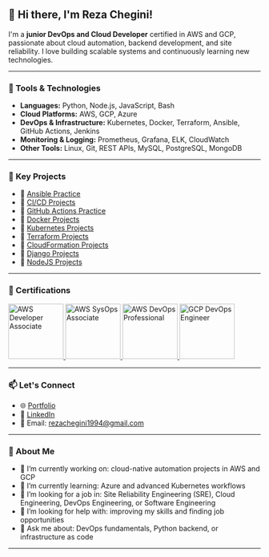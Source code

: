 <!-- ## Hi there 👋


**mohammadrezachegini/mohammadrezachegini** is a ✨ _special_ ✨ repository because its `README.md` (this file) appears on your GitHub profile.

Here are some ideas to get you started:

- 🔭 I’m currently working on ...
- 🌱 I’m currently learning ...
- 👯 I’m looking to collaborate on ...
- 🤔 I’m looking for help with ...
- 💬 Ask me about ...
- 📫 How to reach me: ...
- 😄 Pronouns: ...
- ⚡ Fun fact: ...
-->

## 👋 Hi there, I'm Reza Chegini!

I'm a **junior DevOps and Cloud Developer** certified in AWS and GCP, passionate about cloud automation, backend development, and site reliability. I love building scalable systems and continuously learning new technologies.

---

### 🔧 Tools & Technologies

- **Languages:** Python, Node.js, JavaScript, Bash  
- **Cloud Platforms:** AWS, GCP, Azure  
- **DevOps & Infrastructure:** Kubernetes, Docker, Terraform, Ansible, GitHub Actions, Jenkins  
- **Monitoring & Logging:** Prometheus, Grafana, ELK, CloudWatch  
- **Other Tools:** Linux, Git, REST APIs, MySQL, PostgreSQL, MongoDB

---

### 📂 Key Projects

- 🔹 [Ansible Practice](https://github.com/mohammadrezachegini/Ansible-Practice)  
- 🔹 [CI/CD Projects](https://github.com/mohammadrezachegini/CI-CD-Projects)  
- 🔹 [GitHub Actions Practice](https://github.com/mohammadrezachegini/Github-Action-Practice)  
- 🔹 [Docker Projects](https://github.com/mohammadrezachegini/Docker-Projects)  
- 🔹 [Kubernetes Projects](https://github.com/mohammadrezachegini/Kubernetes-Projects)  
- 🔹 [Terraform Projects](https://github.com/mohammadrezachegini/Terraform-Projects)  
- 🔹 [CloudFormation Projects](https://github.com/mohammadrezachegini/CloudFormation-Projects)  
- 🔹 [Django Projects](https://github.com/mohammadrezachegini/Django-Projects)  
- 🔹 [NodeJS Projects](https://github.com/mohammadrezachegini/NodeJS-Projects)

---

### 📜 Certifications

<p align="left">
  <a href="https://www.credly.com/earner/earned/badge/bf4b9129-0dbc-4960-aa3b-6009284d87bd">
    <img src="https://images.credly.com/size/160x160/images/b9feab85-1a43-4f6c-99a5-631b88d5461b/image.png" alt="AWS Developer Associate" width="110" />
  </a>
  </a>
  <a href="https://www.credly.com/earner/earned/badge/0acda545-636e-4410-a575-3b9a574abc74">
    <img src="https://images.credly.com/size/160x160/images/bd31ef42-d460-493e-8503-39592aaf0458/image.png" alt="AWS SysOps Associate" width="110" />
  </a>
    <a href="https://www.credly.com/earner/earned/badge/22dc929d-8158-40a0-94b0-3b16d71348bb">
    <img src="https://images.credly.com/size/160x160/images/f0d3fbb9-bfa7-4017-9989-7bde8eaf42b1/image.png" alt="AWS DevOps Professional" width="110" />
  <a href="https://www.credly.com/earner/earned/badge/9891dedd-af14-43c8-966c-7da75fcd79eb">
    <img src="https://images.credly.com/size/160x160/images/33f08b7e-fa6a-41cd-810a-21cc1c336f6d/image.png" alt="GCP DevOps Engineer" width="110" />
  </a>
</p>

---

### 📫 Let's Connect


- 🌐 [Portfolio](https://rezachegini.com)  
- 💼 [LinkedIn](https://www.linkedin.com/in/mohammadrezachegini)  
- 📧 Email: rezachegini1994@gmail.com  

---
### 💬 About Me

- 🔭 I’m currently working on: cloud-native automation projects in AWS and GCP  
- 🌱 I’m currently learning: Azure and advanced Kubernetes workflows  
- 👯 I’m looking for a job in: Site Reliability Engineering (SRE), Cloud Engineering, DevOps Engineering, or Software Engineering  
- 🤔 I’m looking for help with: improving my skills and finding job opportunities  
- 💬 Ask me about: DevOps fundamentals, Python backend, or infrastructure as code  
---
